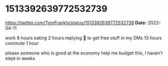 # 1513392639772532739
https://twitter.com/TomFrankly/status/1513392639772532739
**Date:** 2022-04-11

work 8 hours
eating 2 hours
replying 👋 to get free stuff in my DMs 13 hours
commute 1 hour

please someone who is good at the economy help me budget this, I haven't slept in weeks

